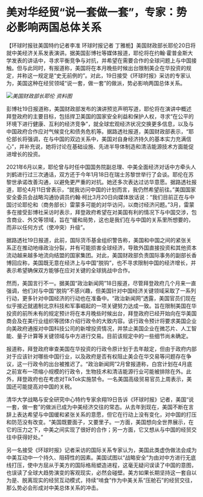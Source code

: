 # 美对华经贸“说一套做一套”，专家：势必影响两国总体关系

【环球时报驻美国特约记者李准 环球时报记者
丁雅栀】美国财政部长耶伦20日将就中美经济关系发表演讲。据美国彭博社等媒体报道，耶伦将在约翰·霍普金斯大学发表的讲话中，寻求平衡竞争与对抗，并希望在需要合作的全球问题上与中国接触。但与此同时，有报道称，美国将在本月晚些时候出台限制美企在华投资的规定，并称这一规定是“史无前例的”。对此，19日接受《环球时报》采访的专家认为，美国这种在经贸领域“说一套，做一套”的做派，势必影响两国总体关系。

![](https://inews.gtimg.com/om_bt/OMzeTX84tNSqWPmgYYMFOTtdxh2KXhMjlwottO0G-sf64AA/1000)_美国财政部长耶伦
资料图_

彭博社19日报道称，美国财政部发布的演讲预览声明写道，耶伦将在演讲中概述拜登政府的主要目标，包括捍卫美国的国家安全利益和保护人权，寻求“在公平的环境下进行健康、互利的经济竞争”，就全球宏观经济状况交换更多信息，以及与中国政府合作应对气候变化和债务危机等。据路透社报道，美国财政部表示，“耶伦部长将强调，在与中国的双边关系中，美国对自身经济持久的基本实力充满信心”，并补充说，她将讨论在基础设施、先进半导体制造和清洁能源技术方面能促进增长的投资。

2021年6月以来，耶伦曾与时任中国国务院副总理、中美全面经济对话中方牵头人刘鹤进行过三次通话，双方还于今年1月18日在瑞士苏黎世举行了会谈。耶伦在苏黎世承诺改善沟通，以避免更严重的对抗。她还多次表达过访华意愿。据路透社报道，耶伦4月11日曾表示，“就我访问中国的计划而言，我仍然希望前往。”美国国家安全委员会战略沟通协调员约翰·柯比3月20日向媒体放话说：“我们目前正在与中国讨论耶伦和（商务部长）雷蒙多可能的对华访问，以商讨经济问题。”3月，雷蒙多在接受彭博社采访时表示，拜登政府希望在对美国有利的情况下与中国交涉，包含商业、外交等领域，旨在“缓和局势，这也是我们在与中国的关系里所想要的，而非以任何方式（使冲突）升级”。

据路透社19日报道，此前，国际货币基金组织警告称，美国和中国之间的紧张关系正在推动地缘政治分裂，并有可能损害全球经济，导致外国直接投资和其他资本流动越来越多地流向结盟的国家集团。对此，美国财政部负责国际事务的副部长香博回应称，美国既无意在经济上与中国“脱钩”，也不寻求限制中国的经济增长，并表示希望确保双方能够在应对关键的全球挑战中合作。

然而，美国言行不一。据美国“政治新闻网”18日报道，尽管拜登政府几个月来一直强调，他们对与中国“脱钩”不感兴趣，但美国针对中国经济关键领域采取了一系列行动，更多针对中国经济的行动也在准备中。“政治新闻网”透露，美国官员们现在似乎接近就遏制北京科技和军事崛起的一项关键努力达成一致。旨在限制美国在华投资的前所未有的规定预计将在本月晚些时候出台，拜登政府已经开始向在华美国商会及在美行业组织等团体介绍行政令的大致内容。该行政令预计将要求美国企业向美政府通报对中国科技公司的新增投资情况，并禁止美国企业在微芯片、人工智能、量子计算等关键领域与中方进行交易。目前该规定中的一些细节尚未确定。

报道称，拜登政府审查美国在华投资的行政令原计划于去年敲定，但由于政府内部对于应该针对哪些中国行业，以及政府是否有权阻止美企在华交易等问题存在争议，这一行政令的出台被推迟了。“政治新闻网”2月曾报道称，白宫计划在4月底之前宣布一项缩小规模的行政令，生物技术和清洁能源行业可能被排除在外。此外，拜登政府也在考虑对TikTok实施禁令。一名美国高级贸易官员上周表示，美国还可能提高对中国的关税。

清华大学战略与安全研究中心特约专家余翔19日告诉《环球时报》记者，美国“说一套，做一套”的做派已成为中美经济交往的常态。从去年到现在，美国不断在言辞上表达希望与中国缓和紧张关系的意愿，但它在行动上没有变化，对中国的打压和防范没有改变。“美国既要面子，又要里子。一方面，美国想向全世界展示，在它的压力之下，中美之间实现了很好的合作；另一方面，它又想从与中国的经贸交往中获得好处。”

另一名接受《环球时报》记者采访的国际关系专家认为，美国此类虚伪做法会成为中美互动中一个持久、阻碍性的因素。美国试图以“战略安全”为由对中方进行无底线打压，使中方屈从于美方的国际格局塑造进程，这毫无疑问误读了中国的意图，也误读了全球大趋势演变的客观现实，必然会碰壁。美方如果长期坚持这一套自以为是、脱离现实的经贸互动模式，持续“啃食”作为中美关系“压舱石”的经贸交往，那么势必会形成对中美总体关系的冲击。

